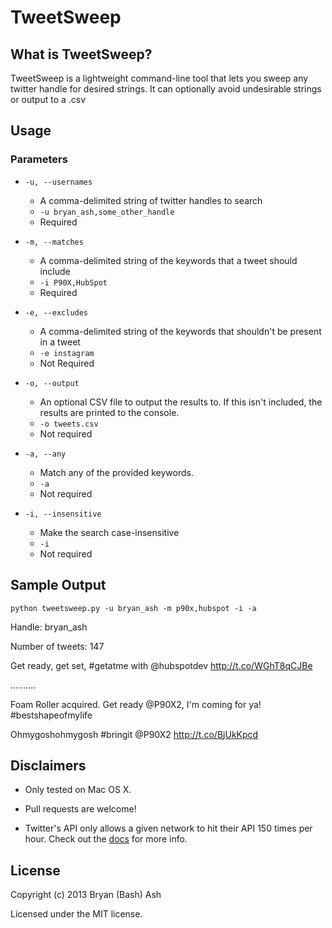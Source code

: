 # TweetSweep

## What is TweetSweep?

TweetSweep is a lightweight command-line tool that lets you sweep any twitter handle for desired strings. It can optionally avoid undesirable strings or output to a .csv

## Usage

### Parameters

* `-u, --usernames` 
    * A comma-delimited string of twitter handles to search
    * `-u bryan_ash,some_other_handle`
    * Required

* `-m, --matches`
    * A comma-delimited string of the keywords that a tweet should include
    * `-i P90X,HubSpot`
    * Required

* `-e, --excludes`
    * A comma-delimited string of the keywords that shouldn't be present in a tweet
    * `-e instagram`
    * Not Required

* `-o, --output`
    * An optional CSV file to output the results to. If this isn't included, the results are printed to the console.
    * `-o tweets.csv`
    * Not required

* `-a, --any`
    * Match any of the provided keywords.
    * `-a`
    * Not required

* `-i, --insensitive`
    * Make the search case-insensitive
    * `-i`
    * Not required

## Sample Output

`python tweetsweep.py -u bryan_ash -m p90x,hubspot -i -a`

Handle: bryan_ash

Number of tweets: 147

Get ready, get set, #getatme with @hubspotdev http://t.co/WGhT8qCJBe

..........

Foam Roller acquired. Get ready @P90X2, I'm coming for ya! #bestshapeofmylife

Ohmygoshohmygosh #bringit @P90X2 http://t.co/BjUkKpcd

## Disclaimers

* Only tested on Mac OS X.

* Pull requests are welcome!

* Twitter's API only allows a given network to hit their API 150 times per hour. Check out the [docs](https://dev.twitter.com/docs/rate-limiting/1.1) for more info.

## License
Copyright (c) 2013 Bryan (Bash) Ash

Licensed under the MIT license.
